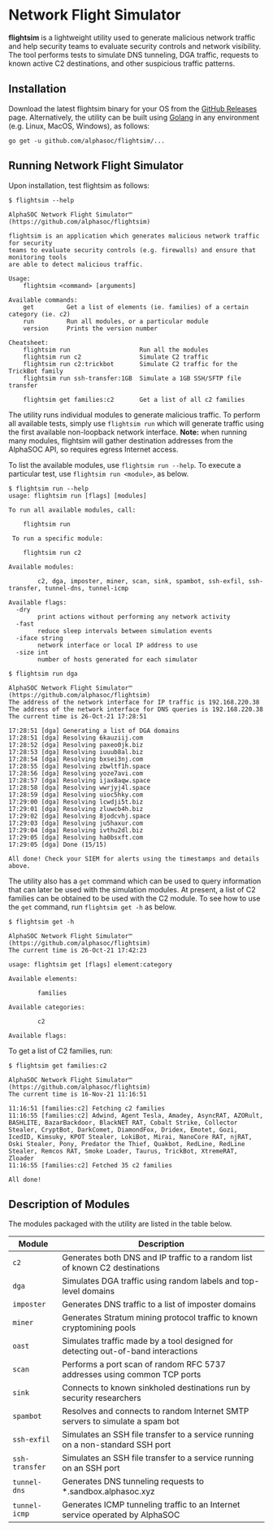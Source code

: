 # Network Flight Simulator

**flightsim** is a lightweight utility used to generate malicious network traffic and help security teams to evaluate security controls and network visibility. The tool performs tests to simulate DNS tunneling, DGA traffic, requests to known active C2 destinations, and other suspicious traffic patterns.

## Installation

Download the latest flightsim binary for your OS from the [GitHub Releases](https://github.com/alphasoc/flightsim/releases) page. Alternatively, the utility can be built using [Golang](https://golang.org/doc/install) in any environment (e.g. Linux, MacOS, Windows), as follows:

```
go get -u github.com/alphasoc/flightsim/...
```

## Running Network Flight Simulator

Upon installation, test flightsim as follows:

```
$ flightsim --help

AlphaSOC Network Flight Simulator™ (https://github.com/alphasoc/flightsim)

flightsim is an application which generates malicious network traffic for security
teams to evaluate security controls (e.g. firewalls) and ensure that monitoring tools
are able to detect malicious traffic.

Usage:
    flightsim <command> [arguments]

Available commands:
    get         Get a list of elements (ie. families) of a certain category (ie. c2)
    run         Run all modules, or a particular module
    version     Prints the version number

Cheatsheet:
    flightsim run                   Run all the modules
    flightsim run c2                Simulate C2 traffic
    flightsim run c2:trickbot       Simulate C2 traffic for the TrickBot family
    flightsim run ssh-transfer:1GB  Simulate a 1GB SSH/SFTP file transfer

    flightsim get families:c2       Get a list of all c2 families
```

The utility runs individual modules to generate malicious traffic. To perform all available tests, simply use `flightsim run` which will generate traffic using the first available non-loopback network interface. **Note:** when running many modules, flightsim will gather destination addresses from the AlphaSOC API, so requires egress Internet access.

To list the available modules, use `flightsim run --help`. To execute a particular test, use `flightsim run <module>`, as below.

```
$ flightsim run --help
usage: flightsim run [flags] [modules]

To run all available modules, call:

    flightsim run

 To run a specific module:

    flightsim run c2

Available modules:

        c2, dga, imposter, miner, scan, sink, spambot, ssh-exfil, ssh-transfer, tunnel-dns, tunnel-icmp

Available flags:
  -dry
        print actions without performing any network activity
  -fast
        reduce sleep intervals between simulation events
  -iface string
        network interface or local IP address to use
  -size int
        number of hosts generated for each simulator

$ flightsim run dga

AlphaSOC Network Flight Simulator™  (https://github.com/alphasoc/flightsim)
The address of the network interface for IP traffic is 192.168.220.38
The address of the network interface for DNS queries is 192.168.220.38
The current time is 26-Oct-21 17:28:51

17:28:51 [dga] Generating a list of DGA domains
17:28:51 [dga] Resolving 6kauziij.com
17:28:52 [dga] Resolving paxeo0jk.biz
17:28:53 [dga] Resolving iuuub8al.biz
17:28:54 [dga] Resolving bxsei3nj.com
17:28:55 [dga] Resolving zbwltf1h.space
17:28:56 [dga] Resolving yoze7avi.com
17:28:57 [dga] Resolving ijax8aqw.space
17:28:58 [dga] Resolving wwrjyj4l.space
17:28:59 [dga] Resolving uioc5hky.com
17:29:00 [dga] Resolving lcwdji5t.biz
17:29:01 [dga] Resolving zluwcb4h.biz
17:29:02 [dga] Resolving 8jodcvhj.space
17:29:03 [dga] Resolving ju5haxur.com
17:29:04 [dga] Resolving ivthu2dl.biz
17:29:05 [dga] Resolving ha0bsxft.com
17:29:05 [dga] Done (15/15)

All done! Check your SIEM for alerts using the timestamps and details above.
```

The utility also has a `get` command which can be used to query information that can later be used with the simulation modules. At present, a list of C2 families can be obtained to be used with the C2 module. To see how to use the `get` command, run `flightsim get -h` as below.

```
$ flightsim get -h

AlphaSOC Network Flight Simulator™  (https://github.com/alphasoc/flightsim)
The current time is 26-Oct-21 17:42:23

usage: flightsim get [flags] element:category

Available elements:

        families

Available categories:

        c2

Available flags:
```

To get a list of C2 families, run:

```
$ flightsim get families:c2

AlphaSOC Network Flight Simulator™  (https://github.com/alphasoc/flightsim)
The current time is 16-Nov-21 11:16:51

11:16:51 [families:c2] Fetching c2 families
11:16:55 [families:c2] Adwind, Agent Tesla, Amadey, AsyncRAT, AZORult, BASHLITE, BazarBackdoor, BlackNET RAT, Cobalt Strike, Collector Stealer, CryptBot, DarkComet, DiamondFox, Dridex, Emotet, Gozi, IcedID, Kimsuky, KPOT Stealer, LokiBot, Mirai, NanoCore RAT, njRAT, Oski Stealer, Pony, Predator the Thief, Quakbot, RedLine, RedLine Stealer, Remcos RAT, Smoke Loader, Taurus, TrickBot, XtremeRAT, Zloader
11:16:55 [families:c2] Fetched 35 c2 families

All done!
```

## Description of Modules

The modules packaged with the utility are listed in the table below.

| Module        | Description                                                                      |
| ------------- | -------------------------------------------------------------------------------- |
| `c2`          | Generates both DNS and IP traffic to a random list of known C2 destinations      |
| `dga`         | Simulates DGA traffic using random labels and top-level domains                  |
| `imposter`    | Generates DNS traffic to a list of imposter domains                              |
| `miner`       | Generates Stratum mining protocol traffic to known cryptomining pools            |
| `oast`        | Simulates traffic made by a tool designed for detecting out-of-band interactions |
| `scan`        | Performs a port scan of random RFC 5737 addresses using common TCP ports         |
| `sink`        | Connects to known sinkholed destinations run by security researchers             |
| `spambot`     | Resolves and connects to random Internet SMTP servers to simulate a spam bot     |
| `ssh-exfil`   | Simulates an SSH file transfer to a service running on a non-standard SSH port   |
| `ssh-transfer`| Simulates an SSH file transfer to a service running on an SSH port               |
| `tunnel-dns`  | Generates DNS tunneling requests to \*.sandbox.alphasoc.xyz                      |
| `tunnel-icmp` | Generates ICMP tunneling traffic to an Internet service operated by AlphaSOC     |
